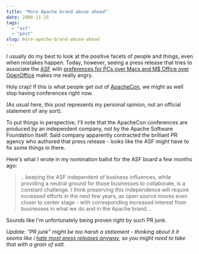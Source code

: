 ```yaml
---
title: "More Apache brand abuse ahead"
date: 2008-11-25
tags: 
  - "asf"
  - "post"
slug: more-apache-brand-abuse-ahead
---
```


I usually do my best to look at the positive facets of people and things, even when mistakes happen. Today, however, seeing a press release that tries to associate the [ASF](http://apache.org) with [preferences for PCs over Macs and M$ Office over OpenOffice](http://www.businesswire.com/portal/site/home/permalink/?ndmViewId=news_view&newsId=20081118006113&newsLang=en) makes me really angry.

Holy crap! If this is what people get out of [ApacheCon](http://apachecon.com), we might as well stop having conferences right now.

(As usual here, this post represents my personal opinion, not an official statement of any sort).

To put things in perspective, I'll note that the ApacheCon conferences are produced by an independent company, not by the Apache Software Foundation itself. Said company apparently contracted the brilliant PR agency who authored that press release - looks like the ASF might have to fix some things in there.

Here's what I wrote in my nomination ballot for the ASF board a few months ago:

> ...keeping the ASF independent of business influences, while providing a neutral ground for those businesses to collaborate, is a constant challenge. I think preserving this independence will require increased efforts in the next few years, as open source moves even closer to center stage - with corresponding increased interest from businesses in what we do and in the Apache brand...

Sounds like I'm unfortunately being proven right by such PR junk.

_Update: "PR junk" might be too harsh a statement - thinking about it it seems like i [hate most press releases anyway](http://grep.codeconsult.ch/2008/11/26/why-i-hate-press-releases-and-polls/), so you might need to take that with a grain of salt._
